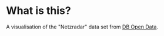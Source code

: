 # What is this?
A visualisation of the "Netzradar" data set from [DB Open Data](http://data.deutschebahn.com/dataset/data-netzradar).
